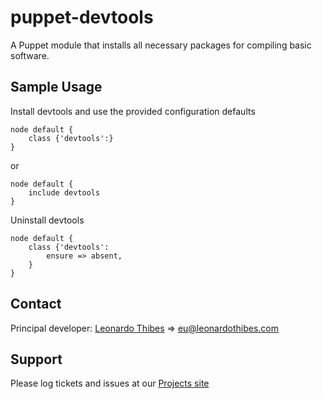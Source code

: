 puppet-devtools
===============

A Puppet module that installs all necessary packages for compiling basic software.

## Sample Usage
Install devtools and use the provided configuration defaults
```
node default {
	class {'devtools':}
}
```
or
```
node default {
	include devtools
}
```

Uninstall devtools
```
node default {
	class {'devtools':
		ensure => absent,
	}
}
```

Contact
-------

Principal developer:
	[Leonardo Thibes](http://leonardothibes.com) => [eu@leonardothibes.com](mailto:eu@leonardothibes.com)

Support
-------

Please log tickets and issues at our [Projects site](https://github.com/leonardothibes/puppet-devtools/issues)
